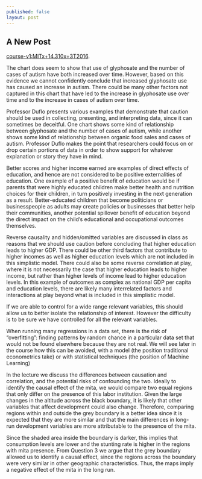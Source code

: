 ```yaml
---
published: false
layout: post
---
```

## A New Post

 [course-v1:MITx+14.310x+3T2016](https://courses.edx.org/courses/course-v1:MITx+14.310x+3T2016/courseware/58cc4fe6fa994e3397a82a9329a7e7ae/5e9578b5bbcb4744975a3d093a407bae/).
 
 The chart does seem to show that use of glyphosate and the number of cases of autism have both increased over time. However, based on this evidence we cannot confidently conclude that increased glyphosate use has caused an increase in autism. There could be many other factors not captured in this chart that have led to the increase in glyphosate use over time and to the increase in cases of autism over time.
 
 
 Professor Duflo presents various examples that demonstrate that caution should be used in collecting, presenting, and interpreting data, since it can sometimes be deceitful. One chart shows some kind of relationship between glyphosate and the number of cases of autism, while another shows some kind of relationship between organic food sales and cases of autism. Professor Duflo makes the point that researchers could focus on or drop certain portions of data in order to show support for whatever explanation or story they have in mind.
 
 
 Better scores and higher income earned are examples of direct effects of education, and hence are not considered to be positive externalities of education. One example of a positive benefit of education would be if parents that were highly educated children make better health and nutrition choices for their children, in turn positively investing in the next generation as a result. Better-educated children that become politicians or businesspeople as adults may create policies or businesses that better help their communities, another potential spillover benefit of education beyond the direct impact on the child’s educational and occupational outcomes themselves.
 
 
 Reverse causality and hidden/omitted variables are discussed in class as reasons that we should use caution before concluding that higher education leads to higher GDP. There could be other third factors that contribute to higher incomes as well as higher education levels which are not included in this simplistic model. There could also be some reverse correlation at play, where it is not necessarily the case that higher education leads to higher income, but rather than higher levels of income lead to higher education levels. In this example of outcomes as complex as national GDP per capita and education levels, there are likely many interrelated factors and interactions at play beyond what is included in this simplistic model.
 
 
 If we are able to control for a wide range relevant variables, this should allow us to better isolate the relationship of interest. However the difficulty is to be sure we have controlled for all the relevant variables.
 
  When running many regressions in a data set, there is the risk of “overfitting”: finding patterns by random chance in a particular data set that would not be found elsewhere because they are not real. We will see later in the course how this can be avoided, with a model (the position traditional econometrics take) or with statistical techniques (the position of Machine Learning)
  
  
  
  In the lecture we discuss the differences between causation and correlation, and the potential risks of confounding the two.
  Ideally to identify the causal effect of the mita, we would compare two equal regions that only differ on the presence of this labor institution. Given the large changes in the altitude across the black boundary, it is likely that other variables that affect development could also change. Therefore, comparing regions within and outside the grey boundary is a better idea since it is expected that they are more similar and that the main differences in long-run development variables are more attributable to the presence of the mita.
  
  
  Since the shaded area inside the boundary is darker, this implies that consumption levels are lower and the stunting rate is higher in the regions with mita presence. From Question 3 we argue that the grey boundary allowed us to identify a causal effect, since the regions across the boundary were very similar in other geographic characteristics. Thus, the maps imply a negative effect of the mita in the long run.
  